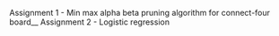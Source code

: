 Assignment 1 - Min max alpha beta pruning algorithm for connect-four board__ 
Assignment 2 - Logistic regression 
